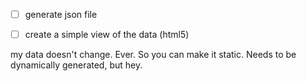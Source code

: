- [ ] generate json file
- [ ] create a simple view of the data (html5)


my data doesn't change. Ever. So you can make it static. Needs to be dynamically generated, but hey. 
